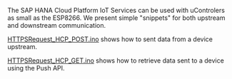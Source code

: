 The SAP HANA Cloud Platform IoT Services can be used with uControlers as small as the ESP8266. We present simple "snippets" for both upstream and downstream communication.

[HTTPSRequest_HCP_POST.ino](./Arduino/HTTPSRequest_HCP_POST.ino) shows how to sent data from a device upstream.

[HTTPSRequest_HCP_GET.ino](./Arduino/HTTPSRequest_HCP_GET.ino) shows how to retrieve data sent to a device using the Push API.

